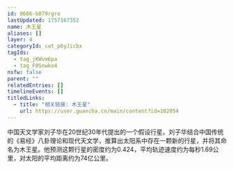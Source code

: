 ```yaml
---
id: 0686-b079rgro
lastUpdated: 1757167352
name: 木王星
aliases: []
layer: 4
categoryId: cat_p6yJicbx
tagIds:
  - tag_jKWvm6pa
  - tag_F0Snwko4
nsfw: false
parent: ""
relatedEntries: []
timelineEvents: []
titledLinks:
  - title: "相关链接: 木王星"
    url: https://user.guancha.cn/main/content?id=102054
---
```


中国天文学家刘子华在20世纪30年代提出的一个假设行星。刘子华结合中国传统的《易经》八卦理论和现代天文学，推算出太阳系中存在一颗新的行星，并将其命名为木王星。他预测这颗行星的密度约为0.424，平均轨迹速度约为每秒1.69公里，对太阳的平均距离约为74亿公里。